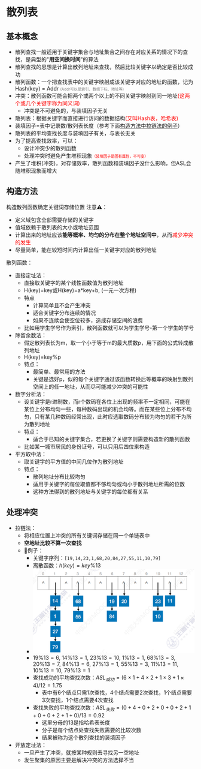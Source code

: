 # 散列表
## 基本概念
- 散列查找一般适用于关键字集合与地址集合之间存在对应关系的情况下的查找，是典型的"**用空间换时间**"的算法
- 散列查找的思想是计算出散列地址来查找，然后比较关键字以确定是否比较成功
- 散列函数：一个把查找表中的关键字映射成该关键字对应的地址的函数，记为 Hash(key) = Addr <font size="0.5" color="grey">(Addr可以是索引、数组下标、地址等)</font>
- 冲突：散列函数可能会把两个或两个以上的不同关键字映射到同一地址<font color="red">(这两个或几个关键字称为同义词)</font>
	- 冲突是不可避免的，与装填因子无关
- 散列表：根据关键字而直接进行访问的数据结构<font color="red">(又叫Hash表，哈希表)</font>
- 装填因子=表中记录数/散列表长度（参考下面[构造方法中拉链法的例子](#lalianfail)）
- 散列表的平均查找长度与装填因子有关，与表长无关
- 为了提高查找效率，可以：
	- 设计冲突少的散列函数
	- 处理冲突时避免产生堆积现象<font size="0.8" color="red">（装填因子是固有属性，不可变）</font>
- 产生了堆积(冲突)，对存储效率，散列函数和装填因子没什么影响，但ASL会随堆积现象而增大

## 构造方法
构造散列函数确定关键词存储位置
注意⚠️：
- 定义域包含全部需要存储的关键字
- 值域依赖于散列表的大小或地址范围
- 计算出来的地址应该**能等概率、均匀的分布在整个地址空间中**，从而<font color="red">减少冲突的发生</font>
- 尽量简单，能在较短时间内计算出任一关键字对应的散列地址

散列函数：
- 直接定址法：
	- 直接取关键字的某个线性函数值为散列地址
	- H(key)=key或H(key)=a\*key+b, (一元一次方程)
	- 特点
		- 计算简单且不会产生冲突
		- 适合关键字分布连续的情况
		- 如果不连续会使空位较多，造成存储空间的浪费
	- 比如用学生学号作为索引，散列函数就可以为学生学号-第一个学生的学号
- 除留余数法：
	- 假定散列表长为m，取一个小于等于m的最大质数p，用下面的公式转成散列地址
	- H(key)=key%p
	- 特点：
		- 最简单、最常用的方法
		- 关键是选好p，似的每个关键字通过该函数转换后等概率的映射到散列空间上的任一地址，从而尽可能减少冲突的可能性
- 数字分析法：
	- 设关键字是r进制数，而r个数码在各位上出现的频率不一定相同，可能在某位上分布均匀一些，每种数码出现的机会均等。而在某些位上分布不均匀，只有某几种数码经常出现，此时应选取数码分布较为均匀的若干为所为散列地址
	- 特点：
		- 适合于已知的关键字集合，若更换了关键字则需要构造新的散列函数
	- 比如某一城市居民的身份证号，可以只用后四位来构造
- 平方取中法：
	- 取关键字的平方值的中间几位作为散列地址
	- 特点：
		- 散列地址分布比较均匀
		- 适用于关键字的每位取值都不够均匀或均小于散列地址所需的位数
		- 这种方法得到的散列地址与关键字的每位都有关系

## 处理冲突
- 拉链法：
	- 将相应位置上冲突的所有关键词存储在同一个单链表中
	- **空地址比较不算一次查找**
	- 🌰例子：
		- 关键字序列：`[19,14,23,1,68,20,84,27,55,11,10,79]`
		- 离散函数：$h(key) = key \% 13$
		- ![拉链法处理冲突](../images/092807A4-C060-4380-B2D1-A89B14D1B3CA.png)
		- $19\%13=6$, $14\%13=1$, $23\%13=10$, $1\%13=1$, $68\%13=3$, $20\%13=7$, $84\%13=6$, $27\%13=1$, $55\%13=3$, $11\%13=11$, $10\%13=10$, $79\%13=1$ 
		- 查找成功的平均查找次数：$ASL_{成功}=(6\times1+4\times2+1\times3+1\times4)/12=1.75$ 
			- 表中有6个结点只需1次查找，4个结点需要2次查找，1个结点需要3次查找，1个结点需要4次查找
		- <span id="lalianfail">查找失败的平均查找次数</span>：$ASL_{失败}=(0+4+0+2+0+0+2+1+0+0+2+1+0)/13=0.92$ 
			- 这里分母的13是指哈希表长度
			- 分子是每个结点处查找失败需要的比较次数
			- 结果被称为这个散列查找的装填因子
- 开放定址法：
	- 一旦产生了冲突，就按某种规则去寻找另一空地址
	- 发生聚集的原因主要是解决冲突的方法选择不当
